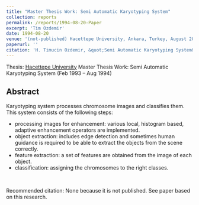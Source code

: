 ```yaml
---
title: "Master Thesis Work: Semi Automatic Karyotyping System"
collection: reports
permalink: /reports/1994-08-20-Paper
excerpt: 'Tim Ozdemir'
date: 1994-08-20 
venue: '(not-published) Hacettepe University, Ankara, Turkey, August 20'
paperurl: '' 
citation: 'H. Timucin Ozdemir, &quot;Semi Automatic Karyotyping System&quot;, <i>Hacettepe University Master Thesis Work, Ankara, Turkey, August 20, 1994</i>.'
---
```


Thesis: [Hacettepe University](https://www.cs.hacettepe.edu.tr/index.html) Master Thesis Work: Semi Automatic Karyotyping System (Feb 1993 – Aug 1994) 

Abstract
-------- 
Karyotyping system processes chromosome images and classifies them. This system consists of the following steps:

 - processing images for enhancement: various local, histogram based, adaptive enhancement operators are implemented.
 - object extraction: includes edge detection and sometimes human guidance is required to be able to extract the objects from the scene correctly.
 - feature extraction: a set of features are obtained from the image of each object.
 - classification: assigning the chromosomes to the right classes.

<br>

Recommended citation: None because it is not published. See paper based on this research. 